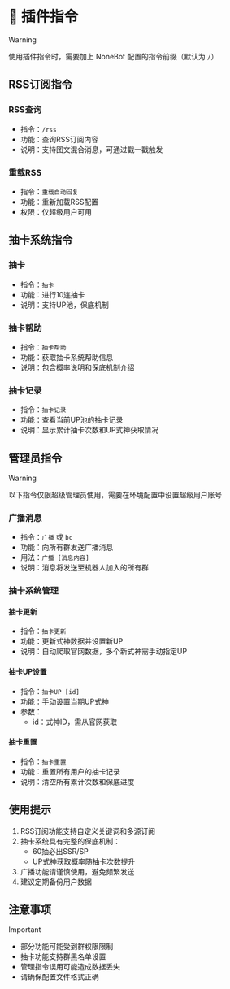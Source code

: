 # 🤖 插件指令

> [!WARNING]
> 使用插件指令时，需要加上 NoneBot 配置的指令前缀（默认为 `/`）

## RSS订阅指令

### RSS查询

- 指令：`/rss`
- 功能：查询RSS订阅内容
- 说明：支持图文混合消息，可通过戳一戳触发

### 重载RSS

- 指令：`重载自动回复`
- 功能：重新加载RSS配置
- 权限：仅超级用户可用

## 抽卡系统指令

### 抽卡

- 指令：`抽卡`
- 功能：进行10连抽卡
- 说明：支持UP池，保底机制

### 抽卡帮助

- 指令：`抽卡帮助`
- 功能：获取抽卡系统帮助信息
- 说明：包含概率说明和保底机制介绍

### 抽卡记录

- 指令：`抽卡记录`
- 功能：查看当前UP池的抽卡记录
- 说明：显示累计抽卡次数和UP式神获取情况

## 管理员指令

> [!WARNING]
> 以下指令仅限超级管理员使用，需要在环境配置中设置超级用户账号

### 广播消息

- 指令：`广播` 或 `bc`
- 功能：向所有群发送广播消息
- 用法：`广播 [消息内容]`
- 说明：消息将发送至机器人加入的所有群

### 抽卡系统管理

#### 抽卡更新

- 指令：`抽卡更新`
- 功能：更新式神数据并设置新UP
- 说明：自动爬取官网数据，多个新式神需手动指定UP

#### 抽卡UP设置

- 指令：`抽卡UP [id]`
- 功能：手动设置当期UP式神
- 参数：
  - id：式神ID，需从官网获取

#### 抽卡重置

- 指令：`抽卡重置`
- 功能：重置所有用户的抽卡记录
- 说明：清空所有累计次数和保底进度

## 使用提示

1. RSS订阅功能支持自定义关键词和多源订阅
2. 抽卡系统具有完整的保底机制：
   - 60抽必出SSR/SP
   - UP式神获取概率随抽卡次数提升
3. 广播功能请谨慎使用，避免频繁发送
4. 建议定期备份用户数据

## 注意事项

> [!IMPORTANT]
> - 部分功能可能受到群权限限制
> - 抽卡功能支持群黑名单设置
> - 管理指令误用可能造成数据丢失
> - 请确保配置文件格式正确
